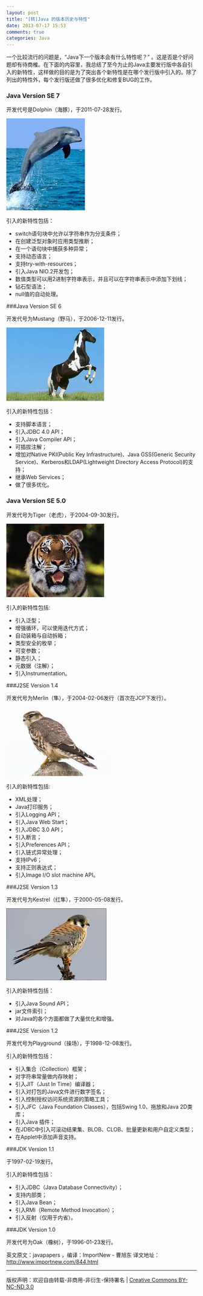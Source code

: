 ```yaml
---
layout: post
title: "[转]Java 的版本历史与特性"
date: 2013-07-17 15:53
comments: true
categories: Java
---
```


一个比较流行的问题是，“Java下一个版本会有什么特性呢？” 。这是否是个好问题却有待商榷。在下面的内容里，我总结了至今为止的Java主要发行版中各自引入的新特性，这样做的目的是为了突出各个新特性是在哪个发行版中引入的。除了列出的特性外，每个发行版还做了很多优化和修复BUG的工作。

### Java Version SE 7 

开发代号是Dolphin（海豚），于2011-07-28发行。

![alt text](/images/notes_images/dolphin.png "Dolphin")

引入的新特性包括：

* switch语句块中允许以字符串作为分支条件；
* 在创建泛型对象时应用类型推断；
* 在一个语句块中捕获多种异常；
* 支持动态语言；
* 支持try-with-resources；
* 引入Java NIO.2开发包；
* 数值类型可以用2进制字符串表示，并且可以在字符串表示中添加下划线；
* 钻石型语法；
* null值的自动处理。

<!--more-->

###Java Version SE 6 

开发代号为Mustang（野马），于2006-12-11发行。

![alt text](/images/notes_images/Mustang.png "Mustang")

引入的新特性包括：

* 支持脚本语言；
* 引入JDBC 4.0 API；
* 引入Java Compiler API；
* 可插拔注解；
* 增加对Native PKI(Public Key Infrastructure)、Java GSS(Generic Security Service)、Kerberos和LDAP(Lightweight Directory Access Protocol)的支持；
* 继承Web Services；
* 做了很多优化。

### Java Version SE 5.0 

开发代号为Tiger（老虎），于2004-09-30发行。

![alt text](/images/notes_images/tiger.jpg "Tiger")

引入的新特性包括:

* 引入泛型；
* 增强循环，可以使用迭代方式；
* 自动装箱与自动拆箱；
* 类型安全的枚举；
* 可变参数；
* 静态引入；
* 元数据（注解）；
* 引入Instrumentation。

###J2SE Version 1.4 

开发代号为Merlin（隼），于2004-02-06发行（首次在JCP下发行）。

![alt text](/images/notes_images/merlin.jpg "Merlin")

引入的新特性包括:

* XML处理；
* Java打印服务；
* 引入Logging API；
* 引入Java Web Start；
* 引入JDBC 3.0 API；
* 引入断言；
* 引入Preferences API；
* 引入链式异常处理；
* 支持IPv6；
* 支持正则表达式；
* 引入Image I/O slot machine API。

###J2SE Version 1.3 

开发代号为Kestrel（红隼），于2000-05-08发行。

![alt text](/images/notes_images/Kestrel.jpg "Kestrel")

引入的新特性包括：

* 引入Java Sound API；
* jar文件索引；
* 对Java的各个方面都做了大量优化和增强。

###J2SE Version 1.2 

开发代号为Playground（操场），于1998-12-08发行。

引入的新特性包括：

* 引入集合（Collection）框架；
* 对字符串常量做内存映射；
* 引入JIT（Just In Time）编译器；
* 引入对打包的Java文件进行数字签名；
* 引入控制授权访问系统资源的策略工具；
* 引入JFC（Java Foundation Classes），包括Swing 1.0、拖放和Java 2D类库；
* 引入Java 插件；
* 在JDBC中引入可滚动结果集、BLOB、CLOB、批量更新和用户自定义类型；
* 在Applet中添加声音支持。

###JDK Version 1.1 

于1997-02-19发行。

引入的新特性包括：

* 引入JDBC（Java Database Connectivity）；
* 支持内部类；
* 引入Java Bean；
* 引入RMI（Remote Method Invocation）；
* 引入反射（仅用于内省）。

###JDK Version 1.0 

开发代号为Oak（橡树），于1996-01-23发行。


英文原文：javapapers ，编译：ImportNew  - 曹旭东
译文地址： http://www.importnew.com/844.html

----
版权声明：欢迎自由转载-非商用-非衍生-保持署名 | [Creative Commons BY-NC-ND 3.0](http://creativecommons.org/licenses/by-nc-nd/3.0/deed.zh)